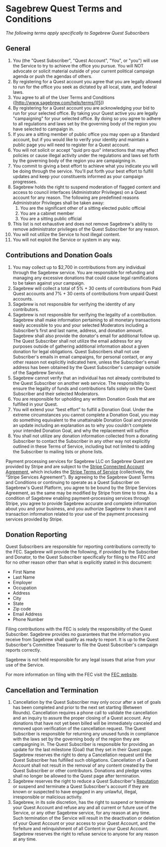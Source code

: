 # Sagebrew Quest Terms and Conditions #
*The following terms apply specifically to Sagebrew Quest Subscribers*

## General ##
1.  You (the "Quest Subscriber", "Quest Account", "You", or "you") will use 
    the Service to try to achieve the office you pursue.  You will NOT advocate 
    or solicit material outside of your current political campaign agenda or 
    push the agendas of others. 
2.  By registering for a Quest account you agree that you are legally allowed 
    to run for the office you seek as dictated by all local, state, and federal laws. 
3.  You agree to all of the User Terms and Conditions 
    ([http://www.sagebrew.com/help/terms/][5])
4.  By registering for a Quest account you are acknowledging your bid to run 
    for your selected office. By taking your Quest active you are legally 
    "campaigning" for your selected office. By doing so you agree to adhere to 
    all regulations and laws set by the governing body of the region you have 
    selected to campaign in.
5.  If you are a sitting member of public office you may open up a Standard 
    account, but if you would like to verify your identity and maintain a public 
    page you will need to register for a Quest account.
6.  You will not solicit or accept "quid pro quo" interactions that may affect 
    policies or cause illegal activity under the regulations and laws set forth 
    by the governing body of the region you are campaigning in.
7.  You commit to giving a best effort to achieve what you indicate you will be 
    doing through the service. You'll put forth your best effort to fulfill 
    updates and keep your constituents informed as your campaign progresses.
8.  Sagebrew holds the right to suspend moderation of flagged content and access 
    to council interfaces (Administrator Privileges) on a Quest account for any 
    reason. The following are predefined reasons Administrator Privileges shall 
    be taken away: 
    1.  You are the significant other of a sitting elected public official
    2.  You are a cabinet member
    3.  You are a sitting public official
9.  This list is not exhaustive and does not remove Sagebrew's ability to 
    remove administrator privileges of the Quest Subscriber for any reason.
10.	You will not utilize the Service to host illegal content.
11.	You will not exploit the Service or system in any way.



## Contributions and Donation Goals ##
1.  You may collect up to $2,700 in contributions from any individual through the 
    Sagebrew service. You are responsible for refunding and managing any 
    excessive donations that could cause legal ramifications to be taken against 
    your campaign. 
2.  Sagebrew will collect a total of 5% + 30 cents of contributions from Paid
    Quest accounts and 7% + 30 cents of contributions from unpaid Quest accounts.
3.  Sagebrew is not responsible for verifying the identity of any contributors.
4.  Sagebrew is not responsible for verifying the legality of a contribution. 
    Sagebrew shall make information pertaining to all monetary transactions 
    easily accessible to you and your selected Moderators including a Subscriber’s 
    first and last name, address, and donation amount. Sagebrew shall also provide 
    the donator's email for additional follow up. The Quest Subscriber shall 
    not utilize the email address for any purposes outside of gathering 
    additional information about a given donation for legal obligations. Quest 
    Subscribers shall not use Subscriber's emails in email campaigns, for 
    personal contact, or any other reason not explicitly indicated here, unless 
    the Subscriber's email address has been obtained by the Quest Subscriber's 
    campaign outside of the Sagebrew Service.
5.  Sagebrew cannot verify that an individual has not already contributed to 
    the Quest Subscriber on another web service. The responsibility to ensure the 
    legality of funds and contributions falls solely on the Quest Subscriber and 
    their selected Moderators. 
6.  You are responsible for upholding any written Donation Goals that are 
    fulfilled in your Quest.
7.  You will extend your “best effort” to fulfill a Donation Goal. Under the 
    extreme circumstances you cannot complete a Donation Goal, you may do something 
    equivalent to the unattainable Donation Goal and provide an update including an 
    explanation as to why you couldn't complete your intended Donation Goal, and 
    why the replacement will suffice
8.  You shall not utilize any donation information collected from a donating 
    Subscriber to contact the Subscriber in any other way not explicitly outlined
    in these Terms of Service, including but not limited to adding the Subscriber 
    to mailing lists or phone lists. 
 
Payment processing services for Sagebrew LLC on Sagebrew Quest are provided by 
Stripe and are subject to the [Stripe Connected Account Agreement][1], which 
includes the [Stripe Terms of Service][2] (collectively, the “Stripe Services Agreement”). 
By agreeing to the Sagebrew Quest Terms and Conditions or continuing to operate as a 
Quest Subscriber on Sagebrew's Quest Platform, you agree to be bound by the
Stripe Services Agreement, as the same may be modified by Stripe from time to 
time. As a condition of Sagebrew enabling payment-processing services through 
Stripe, you agree to provide Sagebrew accurate and complete information about 
you and your business, and you authorize Sagebrew to share it and transaction 
information related to your use of the payment processing services provided 
by Stripe.


## Donation Reporting ##
Quest Subscribers are responsible for reporting contributions correctly to the 
FEC. Sagebrew will provide the following, if provided by the Subscriber and 
Donator, to the Quest Subscriber specifically for filing to the FEC and for 
no other reason other than what is explicitly stated in this document:

*  First Name
*  Last Name
*  Employer
*  Occupation
*  Address
*  City
*  State
*  Zip code
*  Email Address
*  Phone Number

Filing contributions with the FEC is solely the responsibility of the Quest 
Subscriber. Sagebrew provides no guarantees that the information you receive 
from Sagebrew shall qualify as ready to report. It is up to the Quest 
Subscriber's Committee Treasurer to file the Quest Subscriber's campaign 
reports correctly.

Sagebrew is not held responsible for any legal issues that arise from your use 
of the Service.

For more information on filing with the FEC visit the [FEC website][3].


## Cancellation and Termination ##
1.  Cancellation by the Quest Subscriber may only occur after a set of goals 
    has been completed and prior to the next set starting (Between Rounds). 
    Cancellation requires a phone call to validate the cancellation and an 
    inquiry to assure the proper closing of a Quest account.  Any donations 
    that have not yet been billed will be immediately canceled and removed 
    upon verification of the cancellation request. The Quest Subscriber is 
    responsible for returning any unused funds in compliance with the laws set
    by the governing body of the region they are campaigning in. The Quest 
    Subscriber is responsible for providing an update for the last milestone 
    (Goal) that they set in their Quest page. Sagebrew reserves the right to 
    deny a Cancellation request until the Quest Subscriber has fulfilled such 
    obligations. Cancellation of a Quest Account shall not result in the removal 
    of any content created by the Quest Subscriber or other contributors. 
    Donations and pledge votes shall no longer be allowed to the Quest page 
    after termination.
2.  Sagebrew reserves the right to reduce a Quest Subscriber's [Reputation][4] 
    or suspend and terminate a Quest Subscriber's account if they are known or 
    suspected to have engaged in any unlawful, illegal, irresponsible or malicious 
    activity.
3.  Sagebrew, in its sole discretion, has the right to suspend or terminate 
    your Quest Account and refuse any and all current or future use of the Service, 
    or any other Sagebrew service, for any reason at any time. Such termination of 
    the Service will result in the deactivation or deletion of your Quest Account 
    or your access to your Quest Account, and the forfeiture and relinquishment of 
    all Content in your Quest Account. Sagebrew reserves the right to refuse service 
    to anyone for any reason at any time.


[1]: https://stripe.com/connect/account-terms
[2]: https://stripe.com/us/terms
[3]: http://www.fec.gov/info/forms.shtml
[4]: /help/reputation/
[5]: /help/terms/